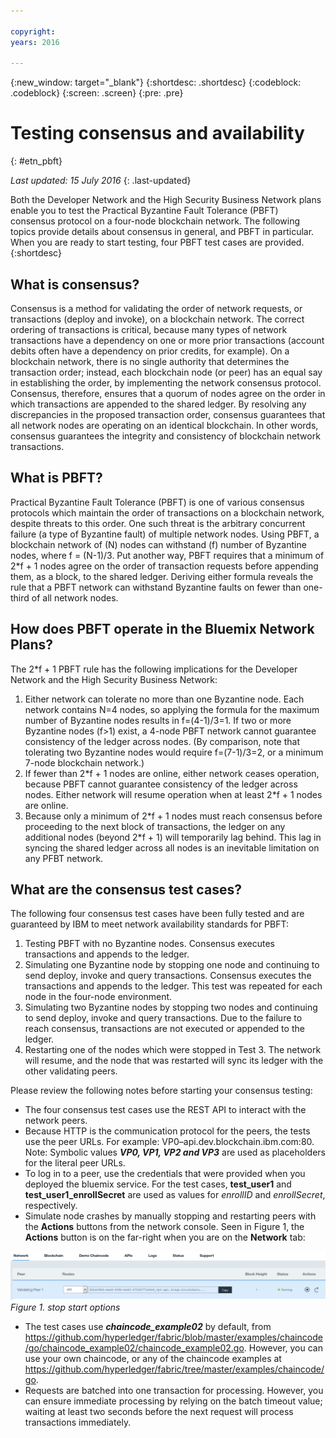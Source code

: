 ```yaml
---

copyright:
years: 2016

---
```


{:new_window: target="_blank"}
{:shortdesc: .shortdesc}
{:codeblock: .codeblock}
{:screen: .screen}
{:pre: .pre}


# Testing consensus and availability
{: #etn_pbft}

*Last updated: 15 July 2016*
{: .last-updated}

Both the Developer Network and the High Security Business Network plans enable you to test the Practical Byzantine Fault Tolerance (PBFT) consensus protocol on a four-node blockchain network. The following topics provide details about consensus in general, and PBFT in particular. When you are ready to start testing, four PBFT test cases are provided.
{:shortdesc}

## What is consensus?

Consensus is a method for validating the order of network requests, or transactions (deploy and invoke), on a blockchain network. The correct ordering of transactions is critical, because many types of network transactions have a dependency on one or more prior transactions (account debits often have a dependency on prior credits, for example). On a blockchain network, there is no single authority that determines the transaction order; instead, each blockchain node (or peer) has an equal say in establishing the order, by implementing the network consensus protocol. Consensus, therefore, ensures that a quorum of nodes agree on the order in which transactions are appended to the shared ledger. By resolving any discrepancies in the proposed transaction order, consensus guarantees that all network nodes are operating on an identical blockchain. In other words, consensus guarantees the integrity and consistency of blockchain network transactions.

## What is PBFT?

Practical Byzantine Fault Tolerance (PBFT) is one of various consensus protocols which maintain the order of transactions on a blockchain network, despite threats to this order. One such threat is the arbitrary concurrent failure (a type of Byzantine fault) of multiple network nodes. Using PBFT, a blockchain network of (N) nodes can withstand (f) number of Byzantine nodes, where f = (N-1)/3. Put another way, PBFT requires that a minimum of 2\*f + 1 nodes agree on the order of transaction requests before appending them, as a block, to the shared ledger. Deriving either formula reveals the rule that a PBFT network can withstand Byzantine faults on fewer than one-third of all network nodes.

## How does PBFT operate in the Bluemix Network Plans?

The 2\*f + 1 PBFT rule has the following implications for the Developer Network and the High Security Business Network:

1. Either network can tolerate no more than one Byzantine node. Each network contains N=4 nodes, so applying the formula for the maximum number of Byzantine nodes results in f=(4-1)/3=1. If two or more Byzantine nodes (f>1) exist, a 4-node PBFT network cannot guarantee consistency of the ledger across nodes. (By comparison, note that tolerating two Byzantine nodes would require f=(7-1)/3=2, or a minimum 7-node blockchain network.)
2. If fewer than 2\*f + 1 nodes are online, either network ceases operation, because PBFT cannot guarantee consistency of the ledger across nodes. Either network will resume operation when at least 2\*f + 1 nodes are online.
3. Because only a minimum of 2\*f + 1 nodes must reach consensus before proceeding to the next block of transactions, the ledger on any additional nodes (beyond 2\*f + 1) will temporarily lag behind. This lag in syncing the shared ledger across all nodes is an inevitable limitation on any PFBT network.

## What are the consensus test cases?
The following four consensus test cases have been fully tested and are guaranteed by IBM to meet network availability standards for PBFT:

1. Testing PBFT with no Byzantine nodes. Consensus executes transactions and appends to the ledger.
2. Simulating one Byzantine node by stopping one node and continuing to send deploy, invoke and query transactions. Consensus executes the transactions and appends to the ledger. This test was repeated for each node in the four-node environment.
3. Simulating two Byzantine nodes by stopping two nodes and continuing to send deploy, invoke and query transactions. Due to the failure to reach consensus, transactions are not executed or appended to the ledger.
4. Restarting one of the nodes which were stopped in Test 3. The network will resume, and the node that was restarted will sync its ledger with the other validating peers.  

Please review the following notes before starting your consensus testing:

- The four consensus test cases use the REST API to interact with the network peers.
- Because HTTP is the communication protocol for the peers, the tests use the peer URLs. For example: VP0–api.dev.blockchain.ibm.com:80.
Note: Symbolic values ***VP0, VP1, VP2 and VP3*** are used as placeholders for the literal peer URLs.
-  To log in to a peer, use the credentials that were provided when you deployed the bluemix service. For the test cases, **test\_user1** and **test\_user1\_enrollSecret** are used as values for *enrollID* and *enrollSecret*, respectively.
-  Simulate node crashes by manually stopping and restarting peers with the **Actions** buttons from the network console.  Seen in Figure 1, the **Actions** button is on the far-right when you are on the **Network** tab: 

![](images/stopstartpeer.png)
*Figure 1. stop start options*

- The test cases use ***chaincode_example02*** by default, from  https://github.com/hyperledger/fabric/blob/master/examples/chaincode/go/chaincode_example02/chaincode_example02.go. However, you can use your own chaincode, or any of the chaincode examples at https://github.com/hyperledger/fabric/tree/master/examples/chaincode/go.
- Requests are batched into one transaction for processing. However, you can ensure immediate processing by relying on the batch timeout value; waiting at least two seconds before the next request will process transactions immediately.
